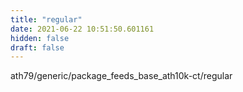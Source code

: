 ```yaml
---
title: "regular"
date: 2021-06-22 10:51:50.601161
hidden: false
draft: false
---
```


ath79/generic/package_feeds_base_ath10k-ct/regular

